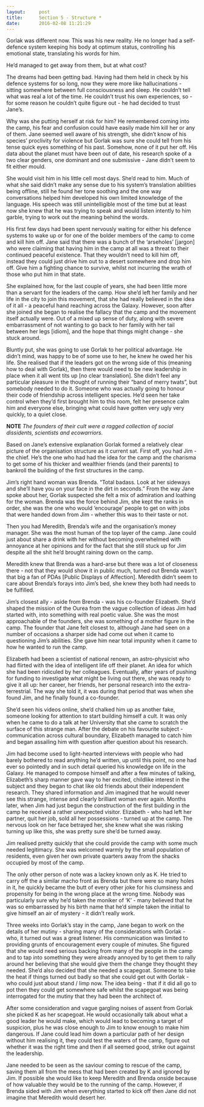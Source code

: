 ```yaml
---
layout:     post
title:      Section 5 - Structure *
date:       2016-02-08 11:21:29
---
```


Gorlak was different now. This was his new reality. He no longer had a self-defence system keeping his body at optimum status, controlling his emotional state, translating his words for him.

He’d managed to get away from them, but at what cost?

The dreams had been getting bad. Having had them held in check by his defence systems for so long, now they were more like hallucinations - sitting somewhere between full consciousness and sleep. He couldn’t tell what was real a lot of the time. He couldn’t trust his own experiences, so - for some reason he couldn’t quite figure out - he had decided to trust Jane’s.

Why was she putting herself at risk for him? He remembered coming into the camp, his fear and confusion could have easily made him kill her or any of them. Jane seemed well aware of his strength, she didn’t know of his species’ proclivity for violence but Gorlak was sure she could tell from his tense quick eyes something of his past. Somehow, none of it put her off. His data about the planet must have been out of date, his research spoke of a two clear genders, one dominant and one submissive - Jane didn’t seem to fit either mould.

She would visit him in his little cell most days. She’d read to him. Much of what she said didn’t make any sense due to his system’s translation abilities being offline, still he found her tone soothing and the one way conversations helped him developed his own limited knowledge of the language. His speech was still unintelligible most of the time but at least now she knew that he was trying to speak and would listen intently to him garble, trying to work out the meaning behind the words.

His first few days had been spent nervously waiting for either his defence systems to wake up or for one of the bolder members of the camp to come and kill him off. Jane said that there was a bunch of the ‘arseholes’ [jargon] who were claiming that having him in the camp at all was a threat to their continued peaceful existence. That they wouldn’t need to kill him off, instead they could just drive him out to a desert somewhere and drop him off. Give him a fighting chance to survive, whilst not incurring the wrath of those who put him in that state.

She explained how, for the last couple of years, she had been little more than a servant for the leaders of the camp. How she’d left her family and her life in the city to join this movement, that she had really believed in the idea of it all - a peaceful hand reaching across the Galaxy. However, soon after she joined she began to realise the fallacy that the camp and the movement itself actually were. Out of a mixed up sense of duty, along with severe embarrassment of not wanting to go back to her family with her tail between her legs [idiom], and the hope that things might change - she stuck around.

Bluntly put, she was going to use Gorlak to her political advantage. He didn’t mind, was happy to be of some use to her, he knew he owed her his life. She realised that if the leaders got on the wrong side of this (meaning how to deal with Gorlak), then there would need to be new leadership in place when it all went tits up [no clear translation]. She didn’t feel any particular pleasure in the thought of running their “band of merry twats”, but somebody needed to do it. Someone who was actually going to honour their code of friendship across intelligent species. He’d seen her take control when they’d first brought him to this room, felt her presence calm him and everyone else, bringing what could have gotten very ugly very quickly, to a quiet close.

**NOTE**
*The founders of their cult were a ragged collection of social dissidents, scientists and ecowarriors.*

Based on Jane’s extensive explanation Gorlak formed a relatively clear picture of the organisation structure as it current sat. First off, you had Jim - the chief. He’s the one who had had the idea for the camp and the charisma to get some of his thicker and wealthier friends (and their parents) to bankroll the building of the first structures in the camp.

Jim’s right hand woman was Brenda. “Total badass. Look at her sideways and she’ll have you on your face in the dirt in seconds.” From the way Jane spoke about her, Gorlak suspected she felt a mix of admiration and loathing for the woman. Brenda was the force behind Jim, she kept the ranks in order, she was the one who would ‘encourage’ people to get on with jobs that were handed down from Jim - whether this was to their taste or not.

Then you had Meredith, Brenda’s wife and the organisation’s money manager. She was the most human of the top layer of the camp. Jane could just about share a drink with her without becoming overwhelmed with annoyance at her opinions and for the fact that she still stuck up for Jim despite all the shit he’d brought raining down on the camp.

Meredith knew that Brenda was a hard-arse but there was a lot of closeness there - not that they would show it in public much, turned out Brenda wasn’t that big a fan of PDAs [Public Displays of Affection]. Meredith didn’t seem to care about Brenda’s forays into Jim’s bed, she knew they both had needs to be fulfilled.

Jim’s closest ally - aside from Brenda - was his co-founder Elizabeth. She’d shaped the mission of the Ourea from the vague collection of ideas Jim had started with, into something with real poetic value. She was the most approachable of the founders, she was something of a mother figure in the camp. The founder that Jane felt closest to, although Jane had seen on a number of occasions a sharper side had come out when it came to questioning Jim’s abilities. She gave him near total impunity when it came to how he wanted to run the camp.

Elizabeth had been a scientist of national renown, an astro-physicist who had flirted with the idea of intelligent life off their planet. An idea for which she had been ridiculed by her colleagues. Eventually, after years of pushing for funding to investigate what might be living out there, she was ready to give it all up: her career, her friends, her personal research into the extra-terrestrial. The way she told it, it was during that period that was when she found Jim, and he finally found a co-founder. 

She’d seen his videos online, she’d chalked him up as another fake, someone looking for attention to start building himself a cult. It was only when he came to do a talk at her University that she came to scratch the surface of this strange man. After the debate on his favourite subject - communication across cultural boundary, Elizabeth managed to catch him and began assailing him with question after question about his research.

Jim had become used to light-hearted interviews with people who had barely bothered to read anything he’d written, up until this point, no one had ever so pointedly and in such detail queried his knowledge on life in the Galaxy. He managed to compose himself and after a few minutes of talking, Elizabeth’s sharp manner gave way to her excited, childlike interest in the subject and they began to chat like old friends about their independent research. They shared information and Jim imagined that he would never see this strange, intense and clearly brilliant woman ever again. Months later, when Jim had just begun the construction of the first building in the  camp he received a rather unexpected visitor. Elizabeth - who had left her partner, quit her job, sold all her possessions - turned up at the camp. The nervous look on her face betrayed her, she knew what she was risking turning up like this, she was pretty sure she’d be turned away.

Jim realised pretty quickly that she could provide the camp with some much needed legitimacy. She was welcomed warmly by the small population of residents, even given her own private quarters away from the shacks occupied by most of the camp.

The only other person of note was a lackey known only as K. He tried to carry off the a similar macho front as Brenda but there were so many holes in it, he quickly became the butt of every other joke for his clumsiness and propensity for being in the wrong place at the wrong time. Nobody was particularly sure why he’d taken the moniker of ‘K’ - many believed that he was so embarrassed by his birth name that he’d simple taken the initial to give himself an air of mystery - it didn’t really work.


Three weeks into Gorlak’s stay in the camp, Jane began to work on the details of her mutiny - sharing many of the considerations with Gorlak - who, it turned out was a great listener. His communication was limited to providing grunts of encouragement every couple of minutes. She figured that she would need serious backing from many of the people in the camp and to tap into something they were already annoyed by to get them to rally around her believing that she would give them the change they thought they needed. She’d also decided that she needed a scapegoat. Someone to take the heat if things turned out badly so that she could get out with Gorlak - who could just about stand / limp now. The idea being - that if it did all go to pot then they could get somewhere safe whilst the scapegoat was being interrogated for the mutiny that they had been the architect of.

After some consideration and vague gargling noises of assent from Gorlak she picked K as her scapegoat. He would occasionally  talk about what a good leader he would make, which would lead to  becoming a target of suspicion, plus he was close enough to Jim to know enough to make him dangerous. If Jane could lead him down a particular path of her design without him realising it, they could test the waters of the camp, figure out whether it was the right time and then if all seemed good, strike out against the leadership.

Jane needed to be seen as the saviour coming to rescue of the camp, saving them all from the mess that had been created by K and ignored by Jim. If possible she would like to keep Meredith and Brenda onside because of how valuable they would be to the running of the camp. However, if Brenda sided with Jim when everything started to kick off then Jane did not imagine that Meredith would desert her.